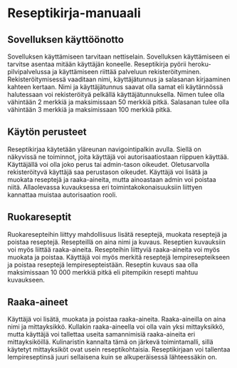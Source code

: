 # Reseptikirja-manuaali

## Sovelluksen käyttöönotto
Sovelluksen käyttämiseen tarvitaan nettiselain. Sovelluksen käyttämiseen ei tarvitse asentaa mitään käyttäjän koneelle. 
Reseptikirja pyörii heroku-pilvipalvelussa ja käyttämiseen riittää palveluun rekisteröityminen.
Rekisteröitymisessä vaaditaan nimi, käyttäjätunnus ja salasanan kirjaaminen kahteen kertaan. Nimi ja käyttäjätunnus saavat olla samat eli käytännössä halutessaan voi rekisteröityä pelkällä käyttäjätunnuksella. Nimen tulee olla vähintään 2 merkkiä ja maksimissaan 50 merkkiä pitkä. Salasanan tulee olla vähintään 3 merkkiä ja maksimissaan 100 merkkiä pitkä.

## Käytön perusteet
Reseptikirjaa käytetään yläreunan navigointipalkin avulla. Siellä on näkyvissä ne toiminnot, joita käyttäjä voi autorisaatiostaan riippuen käyttää. Käyttäjällä voi olla joko perus tai admin-tason oikeudet. Oletusarvolla rekisteröityvä käyttäjä saa perustason oikeudet. Käyttäjä voi lisätä ja muokata reseptejä ja raaka-aineita, mutta ainoastaan admin voi poistaa niitä. Allaolevassa kuvauksessa eri toimintakokonaisuuksiin liittyen kannattaa muistaa autorisaation rooli.

## Ruokareseptit
Ruokaresepteihin liittyy mahdollisuus lisätä reseptejä, muokata reseptejä ja poistaa reseptejä. Resepteillä on aina nimi ja kuvaus. Reseptien kuvauksiin voi myös liittää raaka-aineita. Resepteihin liittyviä raaka-aineita voi myös muokata ja poistaa. Käyttäjä voi myös merkitä reseptejä lempiresepteikseen ja poistaa reseptejä lempiresepteistään. Reseptin kuvaus saa olla maksimissaan 10 000 merkkiä pitkä eli pitempikin resepti mahtuu kuvaukseen.

## Raaka-aineet
Käyttäjä voi lisätä, muokata ja poistaa raaka-aineita. Raaka-aineilla on aina nimi ja mittayksikkö. Kullakin raaka-aineella voi olla vain yksi mittayksikkö, mutta käyttäjä voi tallettaa useita samannimisiä raaka-aineita eri mittayksiköillä. Kulinaristin kannalta tämä on järkevä toimintamalli, sillä käytetyt mittayksiköt ovat usein reseptikohtaisia. Reseptikirjaan voi tallentaa lempireseptinsä juuri sellaisena kuin se alkuperäisessä lähteessäkin on.





